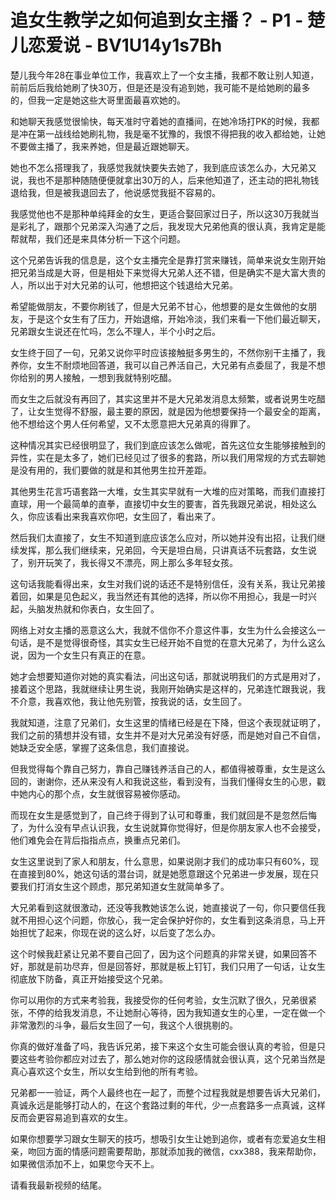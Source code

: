 # 追女生教学之如何追到女主播？ - P1 - 楚儿恋爱说 - BV1U14y1s7Bh

楚儿我今年28在事业单位工作，我喜欢上了一个女主播，我都不敢让别人知道，前前后后我给她刷了快30万，但是还是没有追到她，我可能不是给她刷的最多的，但我一定是她这些大哥里面最喜欢她的。

和她聊天我感觉很愉快，每天准时守着她的直播间，在她冷场打PK的时候，我都是冲在第一战线给她刷礼物，我是毫不犹豫的，我恨不得把我的收入都给她，让她不要做主播了，我来养她，但是最近跟她聊天。

她也不怎么搭理我了，我感觉我就快要失去她了，我到底应该怎么办，大兄弟又说，我也不是那种随随便便就拿出30万的人，后来他知道了，还主动的把礼物钱退给我，但是被我退回去了，他说感觉我挺不容易的。

我感觉他也不是那种单纯拜金的女生，更适合娶回家过日子，所以这30万我就当是彩礼了，跟那个兄弟深入沟通了之后，我发现大兄弟他真的很认真，我肯定是能帮就帮，我们还是来具体分析一下这个问题。

这个兄弟告诉我的信息是，这个女主播完全是靠打赏来赚钱，简单来说女生刚开始把兄弟当成是大哥，但是相处下来觉得大兄弟人还不错，但是确实不是大富大贵的人，所以出于对大兄弟的认可，他想把这个钱退给大兄弟。

希望能做朋友，不要你刷钱了，但是大兄弟不甘心，他想要的是女生做他的女朋友，于是这个女生有了压力，开始退缩，开始冷淡，我们来看一下他们最近聊天，兄弟跟女生说还在忙吗，怎么不理人，半个小时之后。

女生终于回了一句，兄弟又说你平时应该接触挺多男生的，不然你别干主播了，我养你，女生不耐烦地回答道，我可以自己养活自己，大兄弟有点委屈了，我是不想你给别的男人接触，一想到我就特别吃醋。

而女生之后就没有再回了，其实这里并不是大兄弟发消息太频繁，或者说男生吃醋了，让女生觉得不舒服，最主要的原因，就是因为他想要保持一个最安全的距离，他不想给这个男人任何希望，又不太愿意把大兄弟真的得罪了。

这种情况其实已经很明显了，我们到底应该怎么做呢，首先这位女生能够接触到的异性，实在是太多了，她们已经见过了很多的套路，所以我们用常规的方式去聊她是没有用的，我们要做的就是和其他男生拉开差距。

其他男生花言巧语套路一大堆，女生其实早就有一大堆的应对策略，而我们直接打直球，用一个最简单的直拳，直接切中女生的要害，首先我跟兄弟说，相处这么久，你应该看出来我喜欢你吧，女生回了，看出来了。

然后我们太直接了，女生不知道到底应该怎么应对，所以她并没有出招，让我们继续发挥，那么我们继续来，兄弟回，今天是坦白局，只讲真话不玩套路，女生说了，别开玩笑了，我长得又不漂亮，网上那么多年轻女孩。

这句话我能看得出来，女生对我们说的话还不是特别信任，没有关系，我让兄弟接着回，如果是见色起义，我当然还有其他的选择，所以你不用担心，我是一时兴起，头脑发热就和你表白，女生回了。

网络上对女主播的恶意这么大，我就不信你不介意这件事，女生为什么会接这么一句话，是不是觉得很奇怪，其实女生已经开始不自觉的在意大兄弟了，为什么这么说，因为一个女生只有真正的在意。

她才会想要知道你对她的真实看法，问出这句话，那就说明我们的方式是用对了，接着这个思路，我就继续让男生说，我刚开始确实是这样的，兄弟连忙跟我说，我不介意，我喜欢他，我让他先别管，按我说的话，女生回了。

我就知道，注意了兄弟们，女生这里的情绪已经是在下降，但这个表现就证明了，我们之前的猜想并没有错，女生并不是对大兄弟没有好感，而是她对自己不自信，她缺乏安全感，掌握了这条信息，我们直接说。

但我觉得每个靠自己努力，靠自己赚钱养活自己的人，都值得被尊重，女生是这么回的，谢谢你，还从来没有人和我说这些，看到没有，当我们懂得女生的心思，戳中她内心的那个点，女生就很容易被你感动。

而现在女生是感觉到了，自己终于得到了认可和尊重，我们就回是不是忽然后悔了，为什么没有早点认识我，女生说就算你觉得好，但是你朋友家人也不会接受，他们难免会在背后指指点点，换重点兄弟们。

女生这里说到了家人和朋友，什么意思，如果说刚才我们的成功率只有60%，现在直接到80%，她这句话的潜台词，就是她愿意跟这个兄弟进一步发展，现在只要我们打消女生这个顾虑，那兄弟知道女生就简单多了。

大兄弟看到这就很激动，还没等我教她该怎么说，她直接说了一句，你只要信任我就不用担心这个问题，你放心，我一定会保护好你的，女生看到这条消息，马上开始担忧了起来，你现在说的这么好，以后变了怎么办。

这个时候我赶紧让兄弟不要自己回了，因为这个问题真的非常关键，如果回答不好，那就是前功尽弃，但是回答好，那就是板上钉钉，我们只用了一句话，让女生彻底放下防备，真正开始接受这个兄弟。

你可以用你的方式来考验我，我接受你的任何考验，女生沉默了很久，兄弟很紧张，不停的给我发消息，不让她耐心等待，因为我知道女生的心里，一定在做一个非常激烈的斗争，最后女生回了一句，我这个人很挑剔的。

你真的做好准备了吗，我告诉兄弟，接下来这个女生可能会很认真的考验，但是只要这些考验你都应对过去了，那么她对你的这段感情就会很认真，这个兄弟当然是真心喜欢这个女生，所以女生给到他的所有考验。

兄弟都一一验证，两个人最终也在一起了，而整个过程我就是想要告诉大兄弟们，真诚永远是能够打动人的，在这个套路过剩的年代，少一点套路多一点真诚，这样反而会更容易追到喜欢的女生。

如果你想要学习跟女生聊天的技巧，想吸引女生让她到追你，或者有恋爱追女生相亲，吻回方面的情感问题需要帮助，那就添加我的微信，cxx388，我来帮助你，如果微信添加不上，如果您今天不上。

请看我最新视频的结尾。
